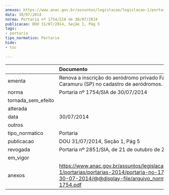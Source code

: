 ```yaml
---
anexos: https://www.anac.gov.br/assuntos/legislacao/legislacao-1/portarias/portarias-2014/portaria-no-1754-sia-de-30-07-2014/@@display-file/arquivo_norma/PA2014-1754.pdf
data: 30/07/2014
norma: Portaria nº 1754/SIA de 30/07/2014
publicacao: DOU 31/07/2014, Seção 1, Pág 5
tags:
- portaria
tipo_normatico: Portaria
hide: 
- toc 
 
---
```


|                    | Documento                                                                                                                                                         |
|:-------------------|:------------------------------------------------------------------------------------------------------------------------------------------------------------------|
| ementa             | Renova a inscrição do aeródromo privado Fazenda Caramuru (SP) no cadastro de aeródromos.                                                                          |
| norma              | Portaria nº 1754/SIA de 30/07/2014                                                                                                                                |
| tornada_sem_efeito |                                                                                                                                                                   |
| alterada           |                                                                                                                                                                   |
| data               | 30/07/2014                                                                                                                                                        |
| outros             |                                                                                                                                                                   |
| tipo_normatico     | Portaria                                                                                                                                                          |
| publicacao         | DOU 31/07/2014, Seção 1, Pág 5                                                                                                                                    |
| revogada           | Portaria nº 2851/SIA, de 21 de outubro de 2016.                                                                                                                   |
| em_vigor           |                                                                                                                                                                   |
| anexos             | https://www.anac.gov.br/assuntos/legislacao/legislacao-1/portarias/portarias-2014/portaria-no-1754-sia-de-30-07-2014/@@display-file/arquivo_norma/PA2014-1754.pdf |